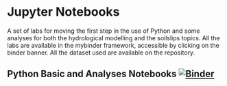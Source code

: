 # Jupyter Notebooks
A set of labs for moving the first step in the use of Python and some analyses for both the hydrological modelling and the soilslips topics.
All the labs are available in the mybinder framework, accessible by clicking on the binder banner.
All the dataset used are available on the repository.

## Python Basic and Analyses Notebooks [![Binder](https://mybinder.org/badge_logo.svg)](https://mybinder.org/v2/gh/c-hydro-arpal/labs-dev/HEAD)

